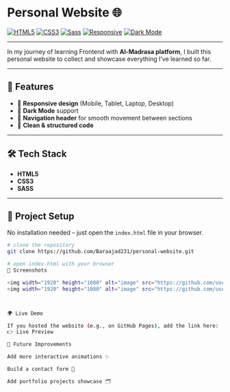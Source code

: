 # Personal Website 🌐

[![HTML5](https://img.shields.io/badge/HTML5-E34F26?logo=html5&logoColor=fff&style=flat)]()
[![CSS3](https://img.shields.io/badge/CSS3-1572B6?logo=css3&logoColor=fff&style=flat)]()
[![Sass](https://img.shields.io/badge/Sass-CC6699?logo=sass&logoColor=fff&style=flat)]()
[![Responsive](https://img.shields.io/badge/Responsive-Design-4CAF50?style=flat)]()
[![Dark Mode](https://img.shields.io/badge/Dark_Mode-Enabled-000000?style=flat)]()

---

In my journey of learning Frontend with **Al-Madrasa platform**, I built this personal website to collect and showcase everything I’ve learned so far.

---

## 🚀 Features
- 📱 **Responsive design** (Mobile, Tablet, Laptop, Desktop)  
- 🌙 **Dark Mode** support  
- 🧭 **Navigation header** for smooth movement between sections  
- 🧹 **Clean & structured code**

---

## 🛠️ Tech Stack
- **HTML5**
- **CSS3**
- **SASS**

---

## 📂 Project Setup
No installation needed – just open the `index.html` file in your browser.

```bash
# clone the repository
git clone https://github.com/Baraajad231/personal-website.git

# open index.html with your browser
📸 Screenshots

<img width="1920" height="1080" alt="image" src="https://github.com/user-attachments/assets/e26e60f9-395e-43c3-b593-6413c57f79e4" />
<img width="1920" height="1080" alt="image" src="https://github.com/user-attachments/assets/a3f21f49-d0d2-4c70-b05e-d6152dd12bbb" />



🌍 Live Demo

If you hosted the website (e.g., on GitHub Pages), add the link here:
👉 Live Preview

🔮 Future Improvements

Add more interactive animations ✨

Build a contact form 📧

Add portfolio projects showcase 🗂️
